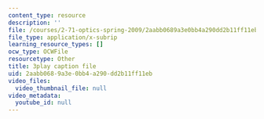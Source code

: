 ```yaml
---
content_type: resource
description: ''
file: /courses/2-71-optics-spring-2009/2aabb0689a3e0bb4a290dd2b11ff11eb_MK5uZttfWfM.srt
file_type: application/x-subrip
learning_resource_types: []
ocw_type: OCWFile
resourcetype: Other
title: 3play caption file
uid: 2aabb068-9a3e-0bb4-a290-dd2b11ff11eb
video_files:
  video_thumbnail_file: null
video_metadata:
  youtube_id: null
---
```

